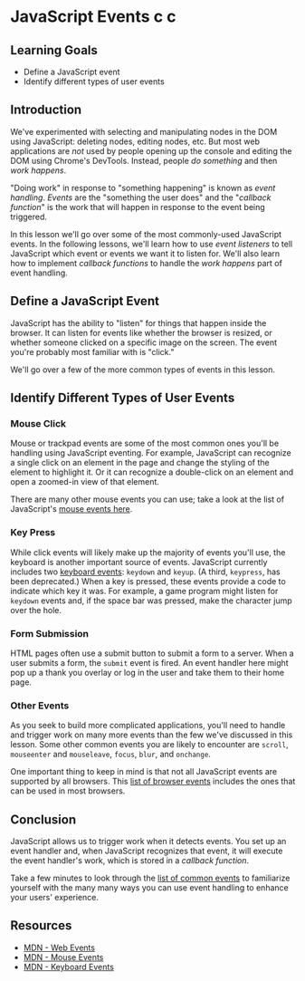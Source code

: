 # JavaScript Events c c

## Learning Goals

* Define a JavaScript event
* Identify different types of user events

## Introduction

We've experimented with selecting and manipulating nodes in the DOM using
JavaScript: deleting nodes, editing nodes, etc. But most web applications are
_not_ used by people opening up the console and editing the DOM using Chrome's
DevTools. Instead, people _do something_ and then _work happens_.

"Doing work" in response to "something happening" is known as _event handling_.
_Events_ are the "something the user does" and the "_callback function_" is the
work that will happen in response to the event being triggered.

In this lesson we'll go over some of the most commonly-used JavaScript events.
In the following lessons, we'll learn how to use _event listeners_ to tell
JavaScript which event or events we want it to listen for. We'll also learn how
to implement _callback functions_ to handle the _work happens_ part of event
handling.

## Define a JavaScript Event

JavaScript has the ability to "listen" for things that happen inside the
browser. It can listen for events like whether the browser is resized, or
whether someone clicked on a specific image on the screen. The event you're
probably most familiar with is "click."

We'll go over a few of the more common types of events in this lesson.

## Identify Different Types of User Events

### Mouse Click

Mouse or trackpad events are some of the most common ones you'll be handling
using JavaScript eventing. For example, JavaScript can recognize a single click
on an element in the page and change the styling of the element to highlight it.
Or it can recognize a double-click on an element and open a zoomed-in view of
that element.

There are many other mouse events you can use; take a look at the list of
JavaScript's [mouse events here][mouse].

### Key Press

While click events will likely make up the majority of events you'll use, the
keyboard is another important source of events. JavaScript currently includes
two [keyboard events][keyboard]: `keydown` and `keyup`. (A third, `keypress`,
has been deprecated.) When a key is pressed, these events provide a code to
indicate which key it was. For example, a game program might listen for
`keydown` events and, if the space bar was pressed, make the character jump over
the hole.

### Form Submission

HTML pages often use a submit button to submit a form to a server. When a user
submits a form, the `submit` event is fired. An event handler here might pop up
a thank you overlay or log in the user and take them to their home page.

### Other Events

As you seek to build more complicated applications, you'll need to handle and
trigger work on many more events than the few we've discussed in this lesson.
Some other common events you are likely to encounter are `scroll`, `mouseenter`
and `mouseleave`, `focus`, `blur`,  and `onchange`.

One important thing to keep in mind is that not all JavaScript events are
supported by all browsers. This [list of browser events][list] includes the ones
that can be used in most browsers.

## Conclusion

JavaScript allows us to trigger work when it detects events. You set up an event
handler and, when JavaScript recognizes that event, it will execute the event
handler's work, which is stored in a _callback function_.

Take a few minutes to look through the [list of common events][list] to
familiarize yourself with the many many ways you can use event handling to
enhance your users' experience.

## Resources

* [MDN - Web Events][MDN]
* [MDN - Mouse Events][mouse]
* [MDN - Keyboard Events][keyboard]

[mouse]: https://developer.mozilla.org/en-US/docs/Web/API/Element#mouse_events
[keyboard]: https://developer.mozilla.org/en-US/docs/Web/API/Element#keyboard_events
[list]: https://developer.mozilla.org/en-US/docs/Web/Events#standard_events
[MDN]: https://developer.mozilla.org/en-US/docs/Web/Events
